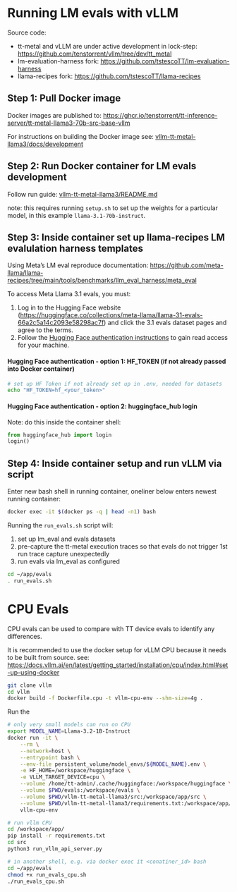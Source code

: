 # Running LM evals with vLLM

Source code:
- tt-metal and vLLM are under active development in lock-step: https://github.com/tenstorrent/vllm/tree/dev/tt_metal 
- lm-evaluation-harness fork: https://github.com/tstescoTT/lm-evaluation-harness
- llama-recipes fork: https://github.com/tstescoTT/llama-recipes

## Step 1: Pull Docker image

Docker images are published to: https://ghcr.io/tenstorrent/tt-inference-server/tt-metal-llama3-70b-src-base-vllm

For instructions on building the Docker image see: [vllm-tt-metal-llama3/docs/development](../vllm-tt-metal-llama3/docs/development.md#step-1-build-docker-image)

## Step 2: Run Docker container for LM evals development

Follow run guide: [vllm-tt-metal-llama3/README.md](../vllm-tt-metal-llama3/README.md)

note: this requires running `setup.sh` to set up the weights for a particular model, in this example `llama-3.1-70b-instruct`.

## Step 3: Inside container set up llama-recipes LM evalulation harness templates

Using Meta’s LM eval reproduce documentation: https://github.com/meta-llama/llama-recipes/tree/main/tools/benchmarks/llm_eval_harness/meta_eval 

To access Meta Llama 3.1 evals, you must:

1. Log in to the Hugging Face website (https://huggingface.co/collections/meta-llama/llama-31-evals-66a2c5a14c2093e58298ac7f) and click the 3.1 evals dataset pages and agree to the terms.
2. Follow the [Hugging Face authentication instructions](https://huggingface.co/docs/huggingface_hub/en/quick-start#authentication) to gain read access for your machine.

#### Hugging Face authentication - option 1: HF_TOKEN (if not already passed into Docker container)
```bash
# set up HF Token if not already set up in .env, needed for datasets
echo "HF_TOKEN=hf_<your_token>"
```

#### Hugging Face authentication - option 2: huggingface_hub login
Note: do this inside the container shell:
```python
from huggingface_hub import login
login()
```

## Step 4: Inside container setup and run vLLM via script

Enter new bash shell in running container, oneliner below enters newest running container:
```bash
docker exec -it $(docker ps -q | head -n1) bash
```

Running the `run_evals.sh` script will:
1. set up lm_eval and evals datasets
2. pre-capture the tt-metal execution traces so that evals do not trigger 1st run trace capture unexpectedly
3. run evals via lm_eval as configured

```bash
cd ~/app/evals
. run_evals.sh
```

# CPU Evals

CPU evals can be used to compare with TT device evals to identify any differences.

It is recommended to use the docker setup for vLLM CPU because it needs to be built from source.
see: https://docs.vllm.ai/en/latest/getting_started/installation/cpu/index.html#set-up-using-docker

```bash
git clone vllm
cd vllm
docker build -f Dockerfile.cpu -t vllm-cpu-env --shm-size=4g .
```

Run the 
```bash
# only very small models can run on CPU
export MODEL_NAME=Llama-3.2-1B-Instruct
docker run -it \
    --rm \
    --network=host \
    --entrypoint bash \
    --env-file persistent_volume/model_envs/${MODEL_NAME}.env \
    -e HF_HOME=/workspace/huggingface \
    -e VLLM_TARGET_DEVICE=cpu \
    --volume /home/tt-admin/.cache/huggingface:/workspace/huggingface \
    --volume $PWD/evals:/workspace/evals \
    --volume $PWD/vllm-tt-metal-llama3/src:/workspace/app/src \
    --volume $PWD/vllm-tt-metal-llama3/requirements.txt:/workspace/app/requirements.txt \
    vllm-cpu-env

# run vllm CPU
cd /workspace/app/
pip install -r requirements.txt
cd src
python3 run_vllm_api_server.py

# in another shell, e.g. via docker exec it <conatiner_id> bash
cd ~/app/evals
chmod +x run_evals_cpu.sh
./run_evals_cpu.sh
```
